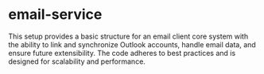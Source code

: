 # email-service
This setup provides a basic structure for an email client core system with the ability to link and synchronize Outlook accounts, handle email data, and ensure future extensibility. The code adheres to best practices and is designed for scalability and performance.
